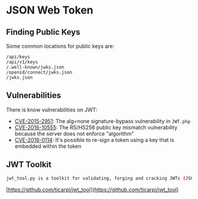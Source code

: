 JSON Web Token
==============

## Finding Public Keys
Some common locations for public keys are:
```
/api/keys
/api/v1/keys
/.well-known/jwks.json
/openid/connect/jwks.json
/jwks.json
```

## Vulnerabilities
There is know vulnerabilities on JWT:

- [CVE-2015-2951](https://cve.mitre.org/cgi-bin/cvename.cgi?name=CVE-2015-2951): The alg=none signature-bypass vulnerability in `JWT.php`
- [CVE-2016-10555](https://cve.mitre.org/cgi-bin/cvename.cgi?name=CVE-2016-10555): The RS/HS256 public key mismatch vulnerability because the server does not enforce "algorithm"
- [CVE-2018-0114](https://cve.mitre.org/cgi-bin/cvename.cgi?name=CVE-2018-0114): It's possible to re-sign a token using a key that is embedded within the token


## JWT Toolkit
```bash
jwt_tool.py is a toolkit for validating, forging and cracking JWTs (JSON Web Tokens).
```

[https://github.com/ticarpi/jwt_tool](https://github.com/ticarpi/jwt_tool)
